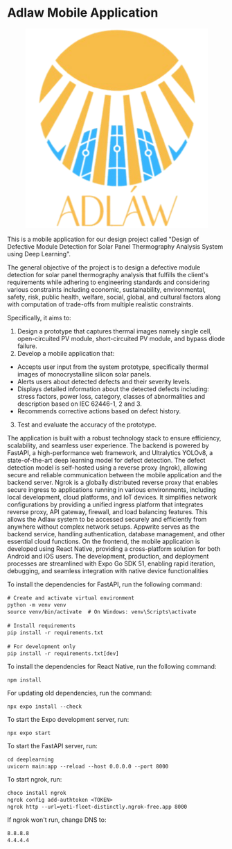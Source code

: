 # Adlaw Mobile Application
<p align="center">
  <img src="assets/adlaw-v2.png" />
</p>

This is a mobile application for our design project called "Design of Defective Module Detection for Solar  Panel Thermography Analysis System using Deep Learning". 

The general objective of the project is to design a defective module detection for  solar panel thermography analysis that fulfills the client's requirements while adhering to engineering standards and considering various constraints including economic, sustainability, environmental, safety, risk, public health, welfare, social, global, and cultural factors along with computation of trade-offs from multiple realistic constraints.

Specifically, it aims to:
1. Design a prototype that captures thermal images namely single cell, open-circuited PV module, short-circuited PV module, and bypass diode failure.
2. Develop a mobile application that:
- Accepts user input from the system prototype, specifically thermal images of monocrystalline silicon solar panels.
- Alerts users about detected defects and their severity levels.
- Displays detailed information about the detected defects including: stress factors, power loss, category, classes of abnormalities and description based on IEC 62446-1, 2 and 3.
- Recommends corrective actions based on defect history.
3. Test and evaluate the accuracy of the prototype.

The application is built with a robust technology stack to ensure efficiency, scalability, and seamless user experience. The backend is powered by FastAPI, a high-performance web framework, and Ultralytics YOLOv8, a state-of-the-art deep learning model for defect detection. The defect detection model is self-hosted using a reverse proxy (ngrok), allowing secure and reliable communication between the mobile application and the backend server. Ngrok is a globally distributed reverse proxy that enables secure ingress to applications running in various environments, including local development, cloud platforms, and IoT devices. It simplifies network configurations by providing a unified ingress platform that integrates reverse proxy, API gateway, firewall, and load balancing features. This allows the Adlaw system to be accessed securely and efficiently from anywhere without complex network setups. Appwrite serves as the backend service, handling authentication, database management, and other essential cloud functions. On the frontend, the mobile application is developed using React Native, providing a cross-platform solution for both Android and iOS users. The development, production, and deployment processes are streamlined with Expo Go SDK 51, enabling rapid iteration, debugging, and seamless integration with native device functionalities


To install the dependencies for FastAPI, run the following command:
```
# Create and activate virtual environment
python -m venv venv
source venv/bin/activate  # On Windows: venv\Scripts\activate

# Install requirements
pip install -r requirements.txt

# For development only
pip install -r requirements.txt[dev]
```
To install the dependencies for React Native, run the following command:
```
npm install
```
For updating old dependencies, run the command:
```
npx expo install --check
```
To start the Expo development server, run:
```
npx expo start
```
To start the FastAPI server, run:
```
cd deeplearning
uvicorn main:app --reload --host 0.0.0.0 --port 8000
```
To start ngrok, run:
```
choco install ngrok
ngrok config add-authtoken <TOKEN>
ngrok http --url=yeti-fleet-distinctly.ngrok-free.app 8000
```
If ngrok won't run, change DNS to:
```
8.8.8.8
4.4.4.4
```
